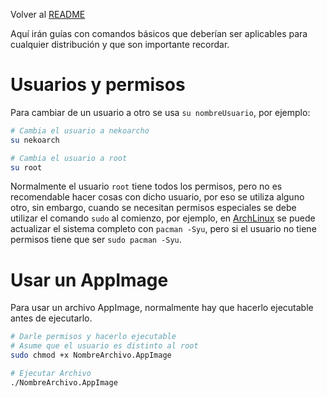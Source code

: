 Volver al [README](../README.md)

Aquí irán guías con comandos básicos que deberían ser aplicables para cualquier distribución y que son importante recordar.

# Usuarios y permisos

Para cambiar de un usuario a otro se usa `su nombreUsuario`, por ejemplo: 

```bash
# Cambia el usuario a nekoarcho
su nekoarch

# Cambia el usuario a root
su root
```

Normalmente el usuario `root` tiene todos los permisos, pero no es recomendable hacer cosas con dicho usuario, por eso se utiliza alguno otro, sin embargo, cuando se necesitan permisos especiales se debe utilizar el comando `sudo` al comienzo, por ejemplo, en [ArchLinux](../Distribuciones/ArchLinux/ArchLinux.md) se puede actualizar el sistema completo con `pacman -Syu`, pero si el usuario no tiene permisos tiene que ser `sudo pacman -Syu`.

# Usar un AppImage

Para usar un archivo AppImage, normalmente hay que hacerlo ejecutable antes de ejecutarlo.

```bash
# Darle permisos y hacerlo ejecutable
# Asume que el usuario es distinto al root
sudo chmod +x NombreArchivo.AppImage

# Ejecutar Archivo
./NombreArchivo.AppImage
```
